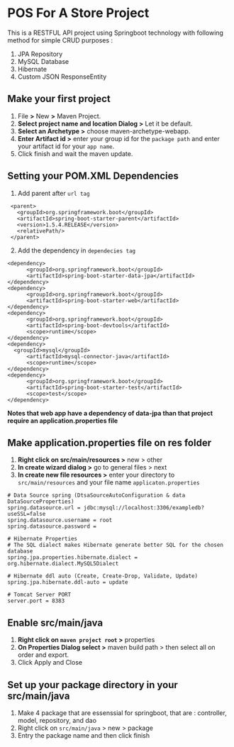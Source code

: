 # POS For A Store Project
This is a RESTFUL API project using Springboot technology with following method for simple CRUD purposes :
1. JPA Repository
2. MySQL Database
3. Hibernate
4. Custom JSON ResponseEntity

## Make your first project
1. File **>** New **>** Maven Project.
2. **Select project name and location Dialog >** Let it be default.
3. **Select an Archetype >** choose maven-archetype-webapp.
4. **Enter Artifact id >**  enter your group id for the `package path` and enter your artifact id for your `app name`.
5. Click finish and wait the maven update.
 
 ## Setting your POM.XML Dependencies
 1. Add parent after `url tag`
 ```
  <parent>
  	<groupId>org.springframework.boot</groupId>
	<artifactId>spring-boot-starter-parent</artifactId>
 	<version>1.5.4.RELEASE</version>
  	<relativePath/>
  </parent>
  ```
 2. Add the dependency in `dependecies tag`
  ```
  <dependency>
    	<groupId>org.springframework.boot</groupId>
    	<artifactId>spring-boot-starter-data-jpa</artifactId>
  </dependency>
  <dependency>
    	<groupId>org.springframework.boot</groupId>
    	<artifactId>spring-boot-starter-web</artifactId>
  </dependency>
  <dependency>
    	<groupId>org.springframework.boot</groupId>
    	<artifactId>spring-boot-devtools</artifactId>
    	<scope>runtime</scope>
  </dependency>
  <dependency>
   	<groupId>mysql</groupId>
    	<artifactId>mysql-connector-java</artifactId>
    	<scope>runtime</scope>
  </dependency>
  <dependency>
    	<groupId>org.springframework.boot</groupId>
    	<artifactId>spring-boot-starter-test</artifactId>
    	<scope>test</scope>
  </dependency>
  ```
  **Notes that web app have a dependency of data-jpa than that project require an application.properties file**
  
## Make application.properties file on res folder
1. **Right click on src/main/resources >** new > other
2. **In create wizard dialog >** go to general files > next
3. **In create new file resources >** enter your directory to `src/main/resources` and your file name `applicaton.properties`
  ```
# Data Source spring (DtsaSourceAutoConfiguration & data DataSourceProperties)
spring.datasource.url = jdbc:mysql://localhost:3306/exampledb?useSSL=false
spring.datasource.username = root
spring.datasource.password = 

# Hibernate Properties
# The SQL dialect makes Hibernate generate better SQL for the chosen database
spring.jpa.properties.hibernate.dialect = org.hibernate.dialect.MySQL5Dialect

# Hibernate ddl auto (Create, Create-Drop, Validate, Update)
spring.jpa.hibernate.ddl-auto = update

# Tomcat Server PORT
server.port = 8383
  ```
## Enable src/main/java
1. **Right click on `maven project root` >** properties 
2. **On Properties Dialog select >** maven build path > then select all on order and export.  
3. Click Apply and Close

## Set up your package directory in your src/main/java
1. Make 4 package that are essenssial for springboot, that are : controller, model, repository, and dao
2. Right click on `src/main/java` > new > package
3. Entry the package name and then click finish
